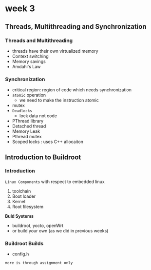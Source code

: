 # week 3

## Threads, Multithreading and Synchronization

### Threads and Multithreading

* threads have their own virtualized memory
* Context switching
* Memory savings
* Amdahl's Law

### Synchronization

* critical region: region of code which needs synchronization
* `atomic` operation
    * we need to make the instruction atomic
* mutex
* `Deadlocks`
    * lock data not code
* PThread library
* Detached thread
* Memory Leak
* Pthread mutex
* Scoped locks : uses C++ allocaiton


## Introduction to Buildroot

### Introduction
`Linux Components` with respect to embedded linux

1. toolchain
2. Boot loader
3. Kernel
4. Root filesystem

**Buld Systems**

* buildroot, yocto, openWrt
* or build your own (as we did in previous weeks)


### Buildroot Builds

* config.h

`more is through assignment only`
